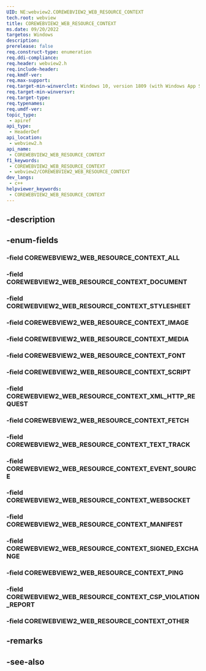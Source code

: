 ```yaml
---
UID: NE:webview2.COREWEBVIEW2_WEB_RESOURCE_CONTEXT
tech.root: webview
title: COREWEBVIEW2_WEB_RESOURCE_CONTEXT
ms.date: 09/20/2022
targetos: Windows
description: 
prerelease: false
req.construct-type: enumeration
req.ddi-compliance: 
req.header: webview2.h
req.include-header: 
req.kmdf-ver: 
req.max-support: 
req.target-min-winverclnt: Windows 10, version 1809 (with Windows App SDK 1.1 or later)
req.target-min-winversvr: 
req.target-type: 
req.typenames: 
req.umdf-ver: 
topic_type:
 - apiref
api_type:
 - HeaderDef
api_location:
 - webview2.h
api_name:
 - COREWEBVIEW2_WEB_RESOURCE_CONTEXT
f1_keywords:
 - COREWEBVIEW2_WEB_RESOURCE_CONTEXT
 - webview2/COREWEBVIEW2_WEB_RESOURCE_CONTEXT
dev_langs:
 - c++
helpviewer_keywords:
 - COREWEBVIEW2_WEB_RESOURCE_CONTEXT
---
```


## -description

## -enum-fields

### -field COREWEBVIEW2_WEB_RESOURCE_CONTEXT_ALL

### -field COREWEBVIEW2_WEB_RESOURCE_CONTEXT_DOCUMENT

### -field COREWEBVIEW2_WEB_RESOURCE_CONTEXT_STYLESHEET

### -field COREWEBVIEW2_WEB_RESOURCE_CONTEXT_IMAGE

### -field COREWEBVIEW2_WEB_RESOURCE_CONTEXT_MEDIA

### -field COREWEBVIEW2_WEB_RESOURCE_CONTEXT_FONT

### -field COREWEBVIEW2_WEB_RESOURCE_CONTEXT_SCRIPT

### -field COREWEBVIEW2_WEB_RESOURCE_CONTEXT_XML_HTTP_REQUEST

### -field COREWEBVIEW2_WEB_RESOURCE_CONTEXT_FETCH

### -field COREWEBVIEW2_WEB_RESOURCE_CONTEXT_TEXT_TRACK

### -field COREWEBVIEW2_WEB_RESOURCE_CONTEXT_EVENT_SOURCE

### -field COREWEBVIEW2_WEB_RESOURCE_CONTEXT_WEBSOCKET

### -field COREWEBVIEW2_WEB_RESOURCE_CONTEXT_MANIFEST

### -field COREWEBVIEW2_WEB_RESOURCE_CONTEXT_SIGNED_EXCHANGE

### -field COREWEBVIEW2_WEB_RESOURCE_CONTEXT_PING

### -field COREWEBVIEW2_WEB_RESOURCE_CONTEXT_CSP_VIOLATION_REPORT

### -field COREWEBVIEW2_WEB_RESOURCE_CONTEXT_OTHER

## -remarks

## -see-also

